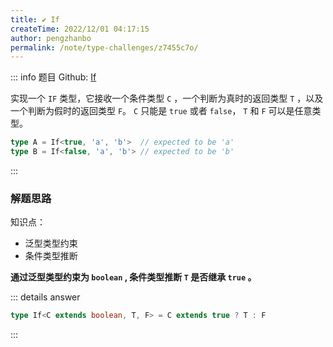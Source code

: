 ```yaml
---
title: ✔️ If
createTime: 2022/12/01 04:17:15
author: pengzhanbo
permalink: /note/type-challenges/z7455c7o/
---
```


::: info 题目
Github: [If](https://github.com/type-challenges/type-challenges/blob/main/questions/00268-easy-if/)

实现一个 `IF` 类型，它接收一个条件类型 `C` ，一个判断为真时的返回类型 `T` ，以及一个判断为假时的返回类型 `F`。 `C` 只能是 `true` 或者 `false`， `T` 和 `F` 可以是任意类型。

```ts
type A = If<true, 'a', 'b'>  // expected to be 'a'
type B = If<false, 'a', 'b'> // expected to be 'b'
```
:::

### 解题思路

知识点：
- 泛型类型约束
- 条件类型推断

**通过泛型类型约束为 `boolean` , 条件类型推断 `T` 是否继承 `true` 。**

::: details answer
```ts
type If<C extends boolean, T, F> = C extends true ? T : F
```
:::

